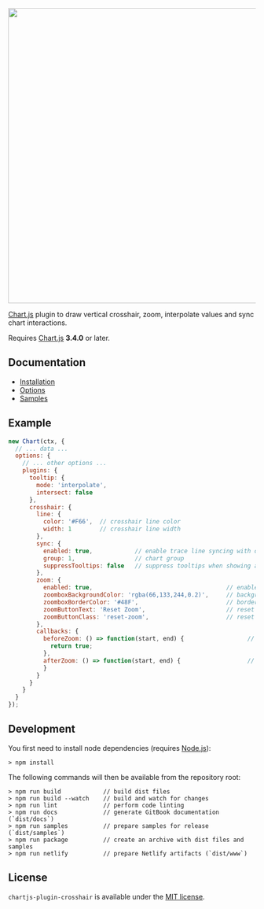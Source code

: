 <div align="center">
    <centering>
    <img src="header.png" width='600px'/>
    </centering>
</div>


[Chart.js](http://www.chartjs.org/) plugin to draw vertical crosshair, zoom, interpolate values and sync chart interactions.

Requires [Chart.js](https://github.com/chartjs/Chart.js/releases) **3.4.0** or later.

## Documentation

- [Installation](https://chartjs-plugin-crosshair.netlify.com/installation)
- [Options](https://chartjs-plugin-crosshair.netlify.com/options)
- [Samples](https://chartjs-plugin-crosshair.netlify.com/samples)

## Example

```javascript
new Chart(ctx, {
  // ... data ...
  options: {
    // ... other options ...
    plugins: {
      tooltip: {
        mode: 'interpolate',
        intersect: false
      },
      crosshair: {
        line: {
          color: '#F66',  // crosshair line color
          width: 1        // crosshair line width
        },
        sync: {
          enabled: true,            // enable trace line syncing with other charts
          group: 1,                 // chart group
          suppressTooltips: false   // suppress tooltips when showing a synced tracer
        },
        zoom: {
          enabled: true,                                      // enable zooming
          zoomboxBackgroundColor: 'rgba(66,133,244,0.2)',     // background color of zoom box 
          zoomboxBorderColor: '#48F',                         // border color of zoom box
          zoomButtonText: 'Reset Zoom',                       // reset zoom button text
          zoomButtonClass: 'reset-zoom',                      // reset zoom button class
        },
        callbacks: {
          beforeZoom: () => function(start, end) {                  // called before zoom, return false to prevent zoom
            return true;
          },
          afterZoom: () => function(start, end) {                   // called after zoom
          }
        }
      }
    }
  }
});
```

## Development

You first need to install node dependencies (requires [Node.js](https://nodejs.org/)):

    > npm install

The following commands will then be available from the repository root:

    > npm run build            // build dist files
    > npm run build --watch    // build and watch for changes
    > npm run lint             // perform code linting
    > npm run docs             // generate GitBook documentation (`dist/docs`)
    > npm run samples          // prepare samples for release (`dist/samples`)
    > npm run package          // create an archive with dist files and samples
    > npm run netlify          // prepare Netlify artifacts (`dist/www`)

## License

`chartjs-plugin-crosshair` is available under the [MIT license](LICENSE.md).
